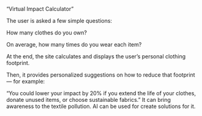 “Virtual Impact Calculator”

The user is asked a few simple questions:

How many clothes do you own?

On average, how many times do you wear each item?

At the end, the site calculates and displays the user’s personal clothing footprint.

Then, it provides personalized suggestions on how to reduce that footprint — for example:

“You could lower your impact by 20% if you extend the life of your clothes, donate unused items, or choose sustainable fabrics.” It can bring awareness to the textile pollution. AI can be used for create solutions for it.

